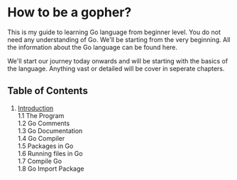 # How to be a gopher?

This is my guide to learning Go language from beginner level. You do not need any understanding of Go. We'll be starting from the very beginning. All the information about the Go language can be found here.

We'll start our journey today onwards and will be starting with the basics of the language. Anything vast or detailed will be cover in seperate chapters.

## Table of Contents
1. [Introduction](Chapters/Chapter-1-Introduction/chapter-1-introduction.md)<br>
    1.1 The Program<br/>
    1.2 Go Comments<br/>
    1.3 Go Documentation<br/>
    1.4 Go Compiler<br/>
    1.5 Packages in Go<br/>
    1.6 Running files in Go<br/>
    1.7 Compile Go<br/>
    1.8 Go Import Package<br/>

